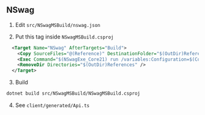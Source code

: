 ## NSwag

1. Edit `src/NSwagMSBuild/nswag.json`

2. Put this tag inside `NSwagMSBuild.csproj`

```xml
  <Target Name="NSwag" AfterTargets="Build">
    <Copy SourceFiles="@(Reference)" DestinationFolder="$(OutDir)References" />
    <Exec Command="$(NSwagExe_Core21) run /variables:Configuration=$(Configuration)" />
    <RemoveDir Directories="$(OutDir)References" />
  </Target>

```

3. Build

```bash
dotnet build src/NSwagMSBuild/NSwagMSBuild.csproj
```

4. See `client/generated/Api.ts`
